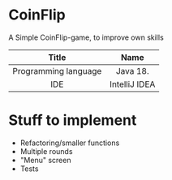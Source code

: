 # CoinFlip
A Simple CoinFlip-game, to improve own skills


|        Title         |           Name            | 
|:--------------------:|:-------------------------:|
| Programming language |          Java 18.         | 
|         IDE          |       IntelliJ IDEA       |   
 

# Stuff to implement
* Refactoring/smaller functions
* Multiple rounds
* "Menu" screen
* Tests
